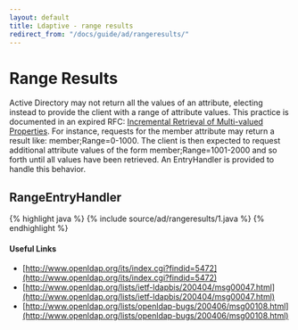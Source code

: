```yaml
---
layout: default
title: Ldaptive - range results
redirect_from: "/docs/guide/ad/rangeresults/"
---
```


# Range Results

Active Directory may not return all the values of an attribute, electing instead to provide the client with a range of attribute values. This practice is documented in an expired RFC: [Incremental Retrieval of Multi-valued Properties](http://www.ietf.org/proceedings/53/I-D/draft-kashi-incremental-00.txt). For instance, requests for the member attribute may return a result like: member;Range=0-1000. The client is then expected to request additional attribute values of the form member;Range=1001-2000 and so forth until all values have been retrieved. An EntryHandler is provided to handle this behavior.

## RangeEntryHandler

{% highlight java %}
{% include source/ad/rangeresults/1.java %}
{% endhighlight %}

#### Useful Links

- [http://www.openldap.org/its/index.cgi?findid=5472](http://www.openldap.org/its/index.cgi?findid=5472)
- [http://www.openldap.org/lists/ietf-ldapbis/200404/msg00047.html](http://www.openldap.org/lists/ietf-ldapbis/200404/msg00047.html)
- [http://www.openldap.org/lists/openldap-bugs/200406/msg00108.html](http://www.openldap.org/lists/openldap-bugs/200406/msg00108.html)

